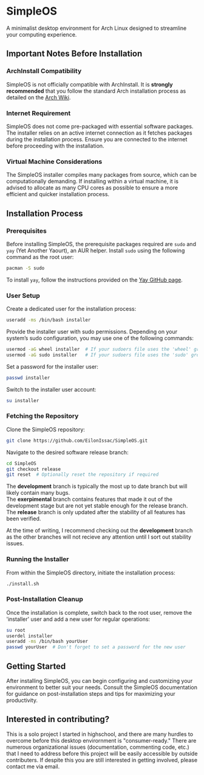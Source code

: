 
# SimpleOS
A minimalist desktop environment for Arch Linux designed to streamline your computing experience.

## Important Notes Before Installation

### ArchInstall Compatibility
SimpleOS is not officially compatible with ArchInstall. It is **strongly recommended** that you follow the standard Arch installation process as detailed on the [Arch Wiki](https://wiki.archlinux.org/index.php/installation_guide).

### Internet Requirement
SimpleOS does not come pre-packaged with essential software packages. The installer relies on an active internet connection as it fetches packages during the installation process. Ensure you are connected to the internet before proceeding with the installation.

### Virtual Machine Considerations
The SimpleOS installer compiles many packages from source, which can be computationally demanding. If installing within a virtual machine, it is advised to allocate as many CPU cores as possible to ensure a more efficient and quicker installation process.

## Installation Process

### Prerequisites
Before installing SimpleOS, the prerequisite packages required are `sudo` and `yay` (Yet Another Yaourt), an AUR helper. Install `sudo` using the following command as the root user:
```bash
pacman -S sudo
```
To install `yay`, follow the instructions provided on the [Yay GitHub page](https://github.com/Jguer/yay).

### User Setup
Create a dedicated user for the installation process:
```bash
useradd -ms /bin/bash installer
```

Provide the installer user with sudo permissions. Depending on your system’s sudo configuration, you may use one of the following commands:
```bash
usermod -aG wheel installer  # If your sudoers file uses the 'wheel' group
usermod -aG sudo installer   # If your sudoers file uses the 'sudo' group
```

Set a password for the installer user:
```bash
passwd installer
```

Switch to the installer user account:
```bash
su installer
```

### Fetching the Repository
Clone the SimpleOS repository:
```bash
git clone https://github.com/EilonIssac/SimpleOS.git
```

Navigate to the desired software release branch:
```bash
cd SimpleOS
git checkout release
git reset  # Optionally reset the repository if required
```
The **development** branch is typically the most up to date branch but will likely contain many bugs.  
The **exerpimental** branch contains features that made it out of the development stage but are not yet stable enough for the release branch.  
The **release** branch is only updated after the stability of all features has been verified.  

At the time of writing, I recommend checking out the **development** branch as the other branches will not recieve any attention until I sort out stability issues.  

### Running the Installer
From within the SimpleOS directory, initiate the installation process:
```bash
./install.sh
```

### Post-Installation Cleanup
Once the installation is complete, switch back to the root user, remove the 'installer' user and add a new user for regular operations:
```bash
su root
userdel installer
useradd -ms /bin/bash yourUser
passwd yourUser  # Don't forget to set a password for the new user
```

## Getting Started
After installing SimpleOS, you can begin configuring and customizing your environment to better suit your needs. Consult the SimpleOS documentation for guidance on post-installation steps and tips for maximizing your productivity.

## Interested in contributing?
This is a solo project I started in highschool, and there are many hurdles to overcome before this desktop envirornment is "consumer-ready." There are numerous organizational issues (documentation, commenting code, etc.) that I need to address before this project will be easily accessible by outside contributers. If despite this you are still interested in getting involved, please contact me via email.
